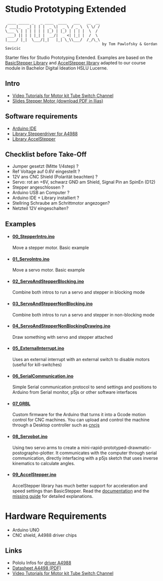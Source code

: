 # Studio Prototyping Extended

```
 ____ _____ _   _ ____  ____   ___   __  __
/ ___|_   _| | | |  _ \|  _ \ / _ \  \ \/ /
\___ \ | | | | | | |_) | |_) | | | |  \  /
 ___) || | | |_| |  __/|  _ <| |_| |  /  \
|____/ |_|  \___/|_|   |_| \_\\___/  /_/\_\                  
                                            by Tom Pawlofsky & Gordan Savicic
```

Starter files for Studio Prototyping Extended. Examples are based on the [BasicStepper Library](https://github.com/laurb9/StepperDriver) and [AccelStepper library](https://www.airspayce.com/mikem/arduino/AccelStepper/) adapted to our course module in Bachelor Digital Ideation HSLU Lucerne.

## Intro 

   - [Video Tutorials for Motor kit Tube Switch Channel](https://tube.switch.ch/channels/Dcqw1ga3NL)
   - [Slides Stepper Motor (download PDF in Ilias)](https://elearning.hslu.ch/ilias/goto.php?target=file_5832681_download&client_id=hslu)
 
## Software requirements
 
   - [Arduino IDE ](https://www.arduino.cc/en/software)
   - [Library Stepperdriver for A4988](https://github.com/laurb9/StepperDriver)
   - [Library AccelStepper](https://www.airspayce.com/mikem/arduino/AccelStepper/index.html)

 ## Checklist before Take-Off
 
   - Jumper gesetzt (Mitte 1/4step) ? 
   - Ref Voltage auf 0.6V eingestellt ?
   - 12V ans CNC Shield (Polarität beachten) ?
   - Servo: rot an +6V, schwarz GND am Shield, Signal Pin an SpinEn (D12)
   - Stepper angeschlossen ? 
   - Arduino USB an Computer ?
   - Arduino IDE + Library installiert ?
   - Stellring Schraube am Schrittmotor angezogen?
   - Netzteil 12V eingeschalten?
  
## Examples

 - #### [00_StepperIntro.ino](00_StepperIntro/)
    Move a stepper motor. Basic example
 - #### [01_ServoIntro.ino](01_ServoIntro/)
    Move a servo motor. Basic example
 - #### [02_ServoAndStepperBlocking.ino](02_ServoAndStepperBlocking/)
    Combine both intros to run a servo and stepper in blocking mode
 - #### [03_ServoAndStepperNonBlocking.ino](./03_ServoAndStepperNonBlocking/)
    Combine both intros to run a servo and stepper in non-blocking mode
 - #### [04_ServoAndStepperNonBlockingDrawing.ino](./04_ServoAndStepperNonBlockingDrawing/)
    Draw something with servo and stepper attached
 - #### [05_ExternalInterrupt.ino](./05_ExternalInterrupt/)
    Uses an external interrupt with an external switch to disable motors (useful for kill-switches)
 - #### [06_SerialCommunication.ino](./06_SerialCommunication/)
    Simple Serial communication protocol to send settings and positions to Arduino from Serial monitor, p5js or other software interfaces
- #### [07_GRBL](./07_GRBL/)
    Custom firmware for the Arduino that turns it into a Gcode motion control for CNC machines. You can upload and control the machine through a Desktop controller such as [cncjs](https://cnc.js.org/)
- #### [08_Servobot.ino](./08_Servobot/)
    Using two servo arms to create a mini-rapid-prototyped-drawmatic-postographo-plotter. It communicates with the computer through serial communication, directly interfacing with a p5js sketch that uses inverse kinematics to calculate angles.
- #### [09_AccelStepper.ino](./09_AccelStepper/)
    AccelStepper library has much better support for acceleration and speed settings than BasicStepper. Read the [documentation](https://www.airspayce.com/mikem/arduino/AccelStepper/) and the [missing guide](https://hackaday.io/project/183279-accelstepper-the-missing-manual/details) for detailed explanations.

# Hardware Requirements
  - Arduino UNO
  - CNC shield, A4988 driver chips

## Links
   - Pololu Infos for [driver A4988](https://www.pololu.com/product/1182) 
   - [Datasheet A4498 (PDF)](https://www.tme.eu/Document/25459777e672c305e474897eef284f74/POLOLU-2128.pdf)
   - [Video Tutorials for Motor kit Tube Switch Channel](https://tube.switch.ch/channels/Dcqw1ga3NL)
